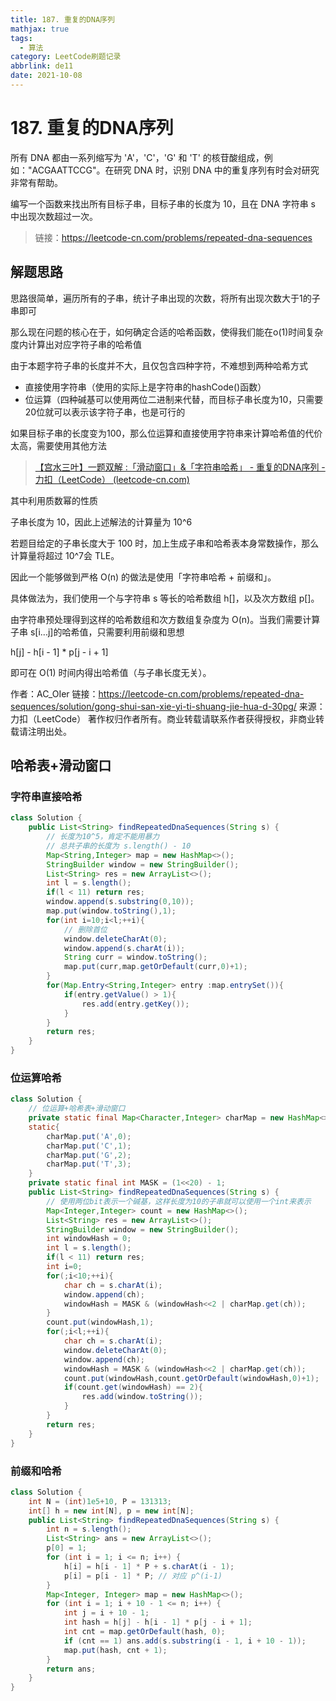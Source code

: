 ```yaml
---
title: 187. 重复的DNA序列
mathjax: true
tags:
  - 算法
category: LeetCode刷题记录
abbrlink: de11
date: 2021-10-08
---
```

# 187. 重复的DNA序列

所有 DNA 都由一系列缩写为 'A'，'C'，'G' 和 'T' 的核苷酸组成，例如："ACGAATTCCG"。在研究 DNA 时，识别 DNA 中的重复序列有时会对研究非常有帮助。

编写一个函数来找出所有目标子串，目标子串的长度为 10，且在 DNA 字符串 s 中出现次数超过一次。

> 链接：https://leetcode-cn.com/problems/repeated-dna-sequences

<!-- more -->

## 解题思路

思路很简单，遍历所有的子串，统计子串出现的次数，将所有出现次数大于1的子串即可

那么现在问题的核心在于，如何确定合适的哈希函数，使得我们能在o(1)时间复杂度内计算出对应字符子串的哈希值

由于本题字符子串的长度并不大，且仅包含四种字符，不难想到两种哈希方式

- 直接使用字符串（使用的实际上是字符串的hashCode()函数）
- 位运算（四种碱基可以使用两位二进制来代替，而目标子串长度为10，只需要20位就可以表示该字符子串，也是可行的

如果目标子串的长度变为100，那么位运算和直接使用字符串来计算哈希值的代价太高，需要使用其他方法

> [【宫水三叶】一题双解 :「滑动窗口」&「字符串哈希」 - 重复的DNA序列 - 力扣（LeetCode） (leetcode-cn.com)](https://leetcode-cn.com/problems/repeated-dna-sequences/solution/gong-shui-san-xie-yi-ti-shuang-jie-hua-d-30pg/)

其中利用质数幂的性质

子串长度为 10，因此上述解法的计算量为 10^6 

若题目给定的子串长度大于 100 时，加上生成子串和哈希表本身常数操作，那么计算量将超过 10^7会 TLE。

因此一个能够做到严格 O(n) 的做法是使用「字符串哈希 + 前缀和」。

具体做法为，我们使用一个与字符串 s 等长的哈希数组 h[]，以及次方数组 p[]。

由字符串预处理得到这样的哈希数组和次方数组复杂度为 O(n)。当我们需要计算子串 s[i...j]的哈希值，只需要利用前缀和思想 

h[j] - h[i - 1] * p[j - i + 1]

即可在 O(1) 时间内得出哈希值（与子串长度无关）。

作者：AC_OIer
链接：https://leetcode-cn.com/problems/repeated-dna-sequences/solution/gong-shui-san-xie-yi-ti-shuang-jie-hua-d-30pg/
来源：力扣（LeetCode）
著作权归作者所有。商业转载请联系作者获得授权，非商业转载请注明出处。

## 哈希表+滑动窗口

### 字符串直接哈希

```java
class Solution {
    public List<String> findRepeatedDnaSequences(String s) {
        // 长度为10^5，肯定不能用暴力
        // 总共子串的长度为 s.length() - 10
        Map<String,Integer> map = new HashMap<>();
        StringBuilder window = new StringBuilder();
        List<String> res = new ArrayList<>();
        int l = s.length();
        if(l < 11) return res;
        window.append(s.substring(0,10));
        map.put(window.toString(),1);
        for(int i=10;i<l;++i){
            // 删除首位
            window.deleteCharAt(0);
            window.append(s.charAt(i));
            String curr = window.toString();
            map.put(curr,map.getOrDefault(curr,0)+1);
        }
        for(Map.Entry<String,Integer> entry :map.entrySet()){
            if(entry.getValue() > 1){
                res.add(entry.getKey());
            }
        }
        return res;
    }
}
```

### 位运算哈希

```java
class Solution {
    // 位运算+哈希表+滑动窗口
    private static final Map<Character,Integer> charMap = new HashMap<>();
    static{
        charMap.put('A',0);
        charMap.put('C',1);
        charMap.put('G',2);
        charMap.put('T',3);
    }
    private static final int MASK = (1<<20) - 1;
    public List<String> findRepeatedDnaSequences(String s) {
        // 使用两位bit表示一个碱基，这样长度为10的子串就可以使用一个int来表示
        Map<Integer,Integer> count = new HashMap<>();
        List<String> res = new ArrayList<>();
        StringBuilder window = new StringBuilder();
        int windowHash = 0;
        int l = s.length();
        if(l < 11) return res;
        int i=0;
        for(;i<10;++i){
            char ch = s.charAt(i);
            window.append(ch);
            windowHash = MASK & (windowHash<<2 | charMap.get(ch));
        }
        count.put(windowHash,1);
        for(;i<l;++i){
            char ch = s.charAt(i);
            window.deleteCharAt(0);
            window.append(ch);
            windowHash = MASK & (windowHash<<2 | charMap.get(ch));
            count.put(windowHash,count.getOrDefault(windowHash,0)+1);
            if(count.get(windowHash) == 2){
                res.add(window.toString());
            }
        }
        return res;
    }
}
```

### 前缀和哈希

```java
class Solution {
    int N = (int)1e5+10, P = 131313;
    int[] h = new int[N], p = new int[N];
    public List<String> findRepeatedDnaSequences(String s) {
        int n = s.length();
        List<String> ans = new ArrayList<>();
        p[0] = 1;
        for (int i = 1; i <= n; i++) {
            h[i] = h[i - 1] * P + s.charAt(i - 1);
            p[i] = p[i - 1] * P; // 对应 p^(i-1)
        }
        Map<Integer, Integer> map = new HashMap<>();
        for (int i = 1; i + 10 - 1 <= n; i++) {
            int j = i + 10 - 1;
            int hash = h[j] - h[i - 1] * p[j - i + 1];
            int cnt = map.getOrDefault(hash, 0);
            if (cnt == 1) ans.add(s.substring(i - 1, i + 10 - 1));
            map.put(hash, cnt + 1);
        }
        return ans;
    }
}
```

